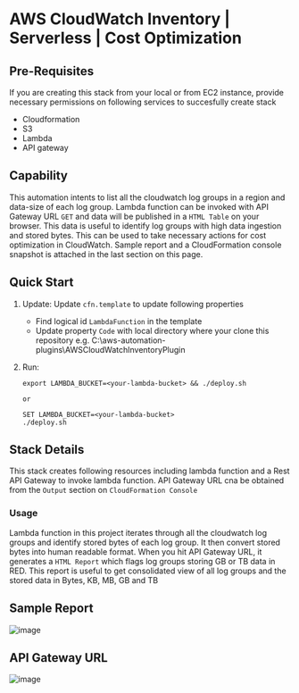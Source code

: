 # AWS CloudWatch Inventory | Serverless | Cost Optimization

## Pre-Requisites
If you are creating this stack from your local or from EC2 instance, provide necessary permissions on following services to succesfully create stack
- Cloudformation
- S3
- Lambda
- API gateway

## Capability
This automation intents to list all the cloudwatch log groups in a region and data-size of each log group. Lambda function can be invoked with API Gateway URL `GET` and data will be published in a `HTML Table` on your browser. This data is useful to identify log groups with high data ingestion and stored bytes. This can be used to take necessary actions for cost optimization in CloudWatch. Sample report and a CloudFormation console snapshot is attached in the last section on this page.

## Quick Start

1. Update:
    Update `cfn.template` to update following properties
    - Find logical id `LambdaFunction` in the template
    - Update property `Code` with local directory where your clone this repository e.g. C:\aws-automation-plugins\AWSCloudWatchInventoryPlugin


2. Run:

       export LAMBDA_BUCKET=<your-lambda-bucket> && ./deploy.sh
    
       or 
    
       SET LAMBDA_BUCKET=<your-lambda-bucket>
       ./deploy.sh

## Stack Details

This stack creates following resources including lambda function and a Rest API Gateway to invoke lambda function. API Gateway URL cna be obtained from the `Output` section on `CloudFormation Console`


### Usage

Lambda function in this project iterates through all the cloudwatch log groups and identify stored bytes of each log group. It then convert stored bytes into human readable format. When you hit API Gateway URL, it generates a `HTML Report` which flags log groups storing GB or TB data in RED. This report is useful to get consolidated view of all log groups and the stored data in Bytes, KB, MB, GB and TB

## Sample Report
![image](https://user-images.githubusercontent.com/11420765/135760294-4d9c1f02-17f9-4d23-bf83-84435b6ebcb4.png)

## API Gateway URL
![image](https://user-images.githubusercontent.com/11420765/135760442-7d2837a8-015c-4784-baf7-0f9cd9cbaec8.png)
